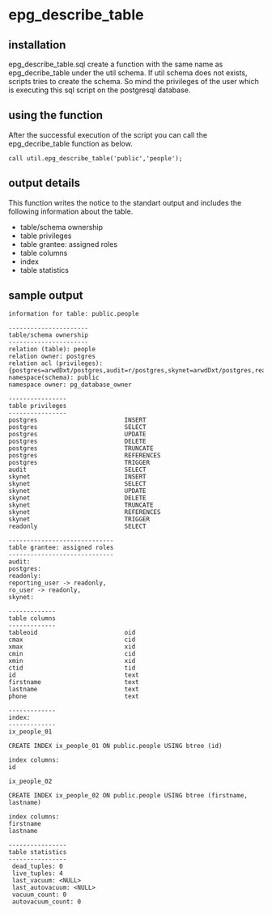 # epg_describe_table

## installation

epg_describe_table.sql create a function with the same name as epg_decribe_table under the util schema. If util schema does not exists, scripts tries to create the schema. So mind the privileges of the user which is executing this sql script on the postgresql database. 

## using the function 

After the successful execution of the script you can call the epg_decribe_table function as below. 

```
call util.epg_describe_table('public','people');
```

## output details

This function writes the notice to the standart output and includes the following information about the table. 

- table/schema ownership
- table privileges
- table grantee: assigned roles
- table columns
- index
- table statistics

## sample output

```
information for table: public.people

----------------------
table/schema ownership
----------------------
relation (table): people
relation owner: postgres
relation acl (privileges): {postgres=arwdDxt/postgres,audit=r/postgres,skynet=arwdDxt/postgres,readonly=r/postgres}
namespace(schema): public
namespace owner: pg_database_owner

----------------
table privileges
----------------
postgres                        INSERT          
postgres                        SELECT          
postgres                        UPDATE          
postgres                        DELETE          
postgres                        TRUNCATE        
postgres                        REFERENCES      
postgres                        TRIGGER         
audit                           SELECT          
skynet                          INSERT          
skynet                          SELECT          
skynet                          UPDATE          
skynet                          DELETE          
skynet                          TRUNCATE        
skynet                          REFERENCES      
skynet                          TRIGGER         
readonly                        SELECT          

-----------------------------
table grantee: assigned roles
-----------------------------
audit:
postgres:
readonly:
reporting_user -> readonly, 
ro_user -> readonly, 
skynet:

-------------
table columns
-------------
tableoid                        oid                             
cmax                            cid                             
xmax                            xid                             
cmin                            cid                             
xmin                            xid                             
ctid                            tid                             
id                              text                            
firstname                       text                            
lastname                        text                            
phone                           text                            

-------------
index: 
-------------
ix_people_01

CREATE INDEX ix_people_01 ON public.people USING btree (id)

index columns: 
id

ix_people_02

CREATE INDEX ix_people_02 ON public.people USING btree (firstname, lastname)

index columns: 
firstname
lastname

----------------
table statistics
----------------
 dead_tuples: 0 
 live_tuples: 4 
 last_vacuum: <NULL> 
 last_autovacuum: <NULL> 
 vacuum_count: 0 
 autovacuum_count: 0 
```

